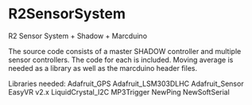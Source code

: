 # R2SensorSystem
R2 Sensor System + Shadow + Marcduino

The source code consists of a master SHADOW controller and multiple sensor controllers.
The code for each is included.
Moving average is needed as a library as well as the marcduino header files.

Libraries needed:
Adafruit_GPS
Adafruit_LSM303DLHC
Adafruit_Sensor
EasyVR v2.x
LiquidCrystal_I2C
MP3Trigger
NewPing
NewSoftSerial
